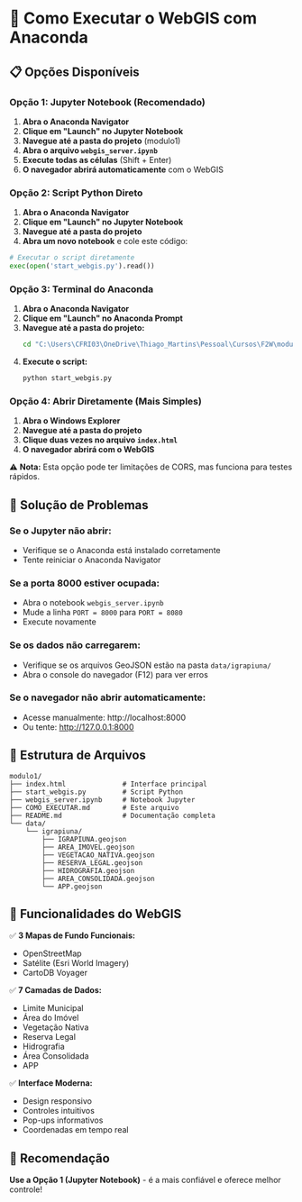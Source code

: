 # 🚀 Como Executar o WebGIS com Anaconda

## 📋 Opções Disponíveis

### **Opção 1: Jupyter Notebook (Recomendado)**

1. **Abra o Anaconda Navigator**
2. **Clique em "Launch" no Jupyter Notebook**
3. **Navegue até a pasta do projeto** (modulo1)
4. **Abra o arquivo `webgis_server.ipynb`**
5. **Execute todas as células** (Shift + Enter)
6. **O navegador abrirá automaticamente** com o WebGIS

### **Opção 2: Script Python Direto**

1. **Abra o Anaconda Navigator**
2. **Clique em "Launch" no Jupyter Notebook**
3. **Navegue até a pasta do projeto**
4. **Abra um novo notebook** e cole este código:

```python
# Executar o script diretamente
exec(open('start_webgis.py').read())
```

### **Opção 3: Terminal do Anaconda**

1. **Abra o Anaconda Navigator**
2. **Clique em "Launch" no Anaconda Prompt**
3. **Navegue até a pasta do projeto:**
   ```bash
   cd "C:\Users\CFRI03\OneDrive\Thiago_Martins\Pessoal\Cursos\F2W\modulo1"
   ```
4. **Execute o script:**
   ```bash
   python start_webgis.py
   ```

### **Opção 4: Abrir Diretamente (Mais Simples)**

1. **Abra o Windows Explorer**
2. **Navegue até a pasta do projeto**
3. **Clique duas vezes no arquivo `index.html`**
4. **O navegador abrirá com o WebGIS**

⚠️ **Nota:** Esta opção pode ter limitações de CORS, mas funciona para testes rápidos.

## 🔧 Solução de Problemas

### **Se o Jupyter não abrir:**
- Verifique se o Anaconda está instalado corretamente
- Tente reiniciar o Anaconda Navigator

### **Se a porta 8000 estiver ocupada:**
- Abra o notebook `webgis_server.ipynb`
- Mude a linha `PORT = 8000` para `PORT = 8080`
- Execute novamente

### **Se os dados não carregarem:**
- Verifique se os arquivos GeoJSON estão na pasta `data/igrapiuna/`
- Abra o console do navegador (F12) para ver erros

### **Se o navegador não abrir automaticamente:**
- Acesse manualmente: http://localhost:8000
- Ou tente: http://127.0.0.1:8000

## 📁 Estrutura de Arquivos

```
modulo1/
├── index.html              # Interface principal
├── start_webgis.py         # Script Python
├── webgis_server.ipynb     # Notebook Jupyter
├── COMO_EXECUTAR.md        # Este arquivo
├── README.md               # Documentação completa
└── data/
    └── igrapiuna/
        ├── IGRAPIUNA.geojson
        ├── AREA_IMOVEL.geojson
        ├── VEGETACAO_NATIVA.geojson
        ├── RESERVA_LEGAL.geojson
        ├── HIDROGRAFIA.geojson
        ├── AREA_CONSOLIDADA.geojson
        └── APP.geojson
```

## 🎯 Funcionalidades do WebGIS

✅ **3 Mapas de Fundo Funcionais:**
- OpenStreetMap
- Satélite (Esri World Imagery)
- CartoDB Voyager

✅ **7 Camadas de Dados:**
- Limite Municipal
- Área do Imóvel
- Vegetação Nativa
- Reserva Legal
- Hidrografia
- Área Consolidada
- APP

✅ **Interface Moderna:**
- Design responsivo
- Controles intuitivos
- Pop-ups informativos
- Coordenadas em tempo real

## 🚀 Recomendação

**Use a Opção 1 (Jupyter Notebook)** - é a mais confiável e oferece melhor controle! 